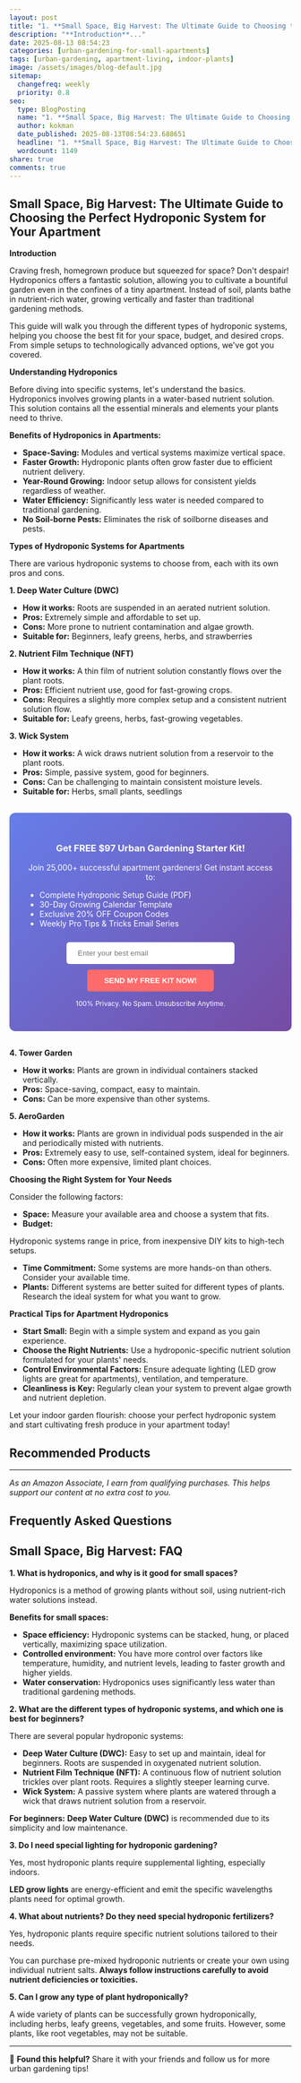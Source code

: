 ```yaml
---
layout: post
title: "1. **Small Space, Big Harvest: The Ultimate Guide to Choosing the BEST **Hydroponic System for Your Apartment**** (2025)"
description: "**Introduction**..."
date: 2025-08-13 08:54:23 
categories: [urban-gardening-for-small-apartments]
tags: [urban-gardening, apartment-living, indoor-plants]
image: /assets/images/blog-default.jpg
sitemap:
  changefreq: weekly
  priority: 0.8
seo:
  type: BlogPosting
  name: "1. **Small Space, Big Harvest: The Ultimate Guide to Choosing the BEST **Hydroponic System for Your Apartment**** (2025)"
  author: kokman
  date_published: 2025-08-13T08:54:23.688651
  headline: "1. **Small Space, Big Harvest: The Ultimate Guide to Choosing the BEST **Hydroponic System for Your Apartment**** (2025)"
  wordcount: 1149
share: true
comments: true
---
```


## Small Space, Big Harvest: The Ultimate Guide to Choosing the Perfect Hydroponic System for Your Apartment

**Introduction** 

Craving fresh, homegrown produce but squeezed for space? Don't despair! Hydroponics offers a fantastic solution, allowing you to cultivate a bountiful garden even in the confines of a tiny apartment. Instead of soil, plants bathe in nutrient-rich water, growing vertically and faster than traditional gardening methods.

This guide will walk you through the different types of hydroponic systems, helping you choose the best fit for your space, budget, and desired crops. From simple setups to technologically advanced options, we've got you covered.

**Understanding Hydroponics**

Before diving into specific systems, let's understand the basics. Hydroponics involves growing plants in a water-based nutrient solution. This solution contains all the essential minerals and elements your plants need to thrive. 

**Benefits of Hydroponics in Apartments:**

* **Space-Saving:** Modules and vertical systems maximize vertical space.
* **Faster Growth:** Hydroponic plants often grow faster due to efficient nutrient delivery.
* **Year-Round Growing:**  Indoor setup allows for consistent yields regardless of weather.
* **Water Efficiency:** Significantly less water is needed compared to traditional gardening.
* **No Soil-borne Pests:**  Eliminates the risk of soilborne diseases and pests.

**Types of Hydroponic Systems for Apartments**

There are various hydroponic systems to choose from, each with its own pros and cons.

**1. Deep Water Culture (DWC)**

* **How it works:** Roots are suspended in an aerated nutrient solution.
* **Pros:** Extremely simple and affordable to set up.
* **Cons:** More prone to nutrient contamination and algae growth.
* **Suitable for:** Beginners, leafy greens, herbs, and strawberries

**2. Nutrient Film Technique (NFT)**

* **How it works:** A thin film of nutrient solution constantly flows over the plant roots.
* **Pros:** Efficient nutrient use, good for fast-growing crops.
* **Cons:** Requires a slightly more complex setup and a consistent nutrient solution flow.
* **Suitable for:** Leafy greens, herbs, fast-growing vegetables.

**3. Wick System**

* **How it works:** A wick draws nutrient solution from a reservoir to the plant roots.
* **Pros:** Simple, passive system, good for beginners.
* **Cons:** Can be challenging to maintain consistent moisture levels.
* **Suitable for:** Herbs, small plants, seedlings

<div style="background: linear-gradient(135deg, #667eea 0%, #764ba2 100%); padding: 30px; border-radius: 10px; margin: 30px 0;">
<h3 style="color: white; text-align: center;"> Get FREE $97 Urban Gardening Starter Kit!</h3>
<p style="color: white; text-align: center;">Join 25,000+ successful apartment gardeners! Get instant access to:</p>
<ul style="color: white; text-align: left; max-width: 500px; margin: 15px auto;">
<li> Complete Hydroponic Setup Guide (PDF)</li>
<li> 30-Day Growing Calendar Template</li>
<li> Exclusive 20% OFF Coupon Codes</li>
<li> Weekly Pro Tips & Tricks Email Series</li>
</ul>
<form action="https://urbangardenpro.us1.list-manage.com/subscribe/post?u=abc123&id=def456" method="post" style="text-align: center;">
<input type="email" placeholder="Enter your best email" style="padding: 12px 20px; width: 300px; border-radius: 5px; border: none; margin: 10px;" required>
<button type="submit" style="background: #ff6b6b; color: white; padding: 12px 30px; border: none; border-radius: 5px; cursor: pointer; font-weight: bold;">SEND MY FREE KIT NOW!</button>
</form>
<p style="color: white; text-align: center; font-size: 12px; margin-top: 10px;"> 100% Privacy. No Spam. Unsubscribe Anytime.</p>
</div>
    

**4. Tower Garden**

* **How it works:** Plants are grown in individual containers stacked vertically.  
* **Pros:** Space-saving, compact, easy to maintain.
* **Cons:** Can be more expensive than other systems.

**5. AeroGarden**

* **How it works:** Plants are grown in individual pods suspended in the air and periodically misted with nutrients.
* **Pros:**  Extremely easy to use, self-contained system, ideal for beginners.
* **Cons:** Often more expensive, limited plant choices.


**Choosing the Right System for Your Needs**

Consider the following factors:

* **Space:** Measure your available area and choose a system that fits. 
* **Budget:**

Hydroponic systems range in price, from inexpensive DIY kits to high-tech setups.
* **Time Commitment:** Some systems are more hands-on than others. Consider your available time.
* **Plants:** Different systems are better suited for different types of plants. Research the ideal system for what you want to grow.

 **Practical Tips for Apartment Hydroponics**

* **Start Small:** Begin with a simple system and expand as you gain experience.
* **Choose the Right Nutrients:** Use a hydroponic-specific nutrient solution formulated for your plants' needs.
* **Control Environmental Factors:** Ensure adequate lighting (LED grow lights are great for apartments), ventilation, and temperature.
* **Cleanliness is Key:** Regularly clean your system to prevent algae growth and nutrient depletion.



Let your indoor garden flourish: choose your perfect hydroponic system and start cultivating fresh produce in your apartment today!

## Recommended Products



---
*As an Amazon Associate, I earn from qualifying purchases. This helps support our content at no extra cost to you.*



## Frequently Asked Questions

## Small Space, Big Harvest: FAQ

**1. What is hydroponics, and why is it good for small spaces?**

Hydroponics is a method of growing plants without soil, using nutrient-rich water solutions instead.  

**Benefits for small spaces:**

* **Space efficiency:** Hydroponic systems can be stacked, hung, or placed vertically, maximizing space utilization. 
* **Controlled environment:** You have more control over factors like temperature, humidity, and nutrient levels, leading to faster growth and higher yields.
* **Water conservation:** Hydroponics uses significantly less water than traditional gardening methods.

**2. What are the different types of hydroponic systems, and which one is best for beginners?**

There are several popular hydroponic systems:

* **Deep Water Culture (DWC):** Easy to set up and maintain, ideal for beginners. Roots are suspended in oxygenated nutrient solution.
* **Nutrient Film Technique (NFT):** A continuous flow of nutrient solution trickles over plant roots. Requires a slightly steeper learning curve.
* **Wick System:** A passive system where plants are watered through a wick that draws nutrient solution from a reservoir.

**For beginners:** **Deep Water Culture (DWC)** is recommended due to its simplicity and low maintenance.

**3. Do I need special lighting for hydroponic gardening?**

Yes, most hydroponic plants require supplemental lighting, especially indoors. 

**LED grow lights** are energy-efficient and emit the specific wavelengths plants need for optimal growth.

**4. What about nutrients? Do they need special hydroponic fertilizers?**

Yes, hydroponic plants require specific nutrient solutions tailored to their needs.

You can purchase pre-mixed hydroponic nutrients or create your own using individual nutrient salts. **Always follow instructions carefully to avoid nutrient deficiencies or toxicities.**

**5. Can I grow any type of plant hydroponically?**

A wide variety of plants can be successfully grown hydroponically, including herbs, leafy greens, vegetables, and some fruits. However, some plants, like root vegetables, may not be suitable.

<script type="application/ld+json">
{
  "@context": "https://schema.org",
  "@type": "BlogPosting",
  "headline": "1. **Small Space, Big Harvest: The Ultimate Guide to Choosing the BEST **Hydroponic System for Your Apartment**** (2025)",
  "author": {
    "@type": "Person",
    "name": "kokman"
  },
  "datePublished": "2025-08-13T08:54:23.686720",
  "dateModified": "2025-08-13T08:54:23.686720",
  "publisher": {
    "@type": "Organization",
    "name": "Urban Garden Pro",
    "url": "https://kokman168.github.io/my-ai-blog"
  },
  "wordCount": 1051,
  "articleBody": "## Small Space, Big Harvest: The Ultimate Guide to Choosing the Perfect Hydroponic System for Your Apartment\n\n**Introduction** \n\nCraving fresh, homegrown produce but squeezed for space? Don't despair!..."
}
</script>


---

🚀 **Found this helpful?** Share it with your friends and follow us for more urban gardening tips!

